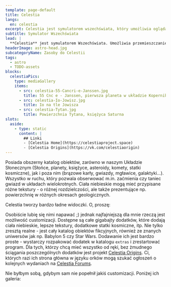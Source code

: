 ```yaml
---
template: page-default
title: Celestia
langs:
  en: celestia
excerpt: Celestia jest symulatorem wszechświata, który umożliwia oglądanie go z każdego miejsca, jakie nam się zamarzy
subtitle: Symulator Wszechświata
lead: |
  **Celestia** jest symulatorem Wszechświata. Umożliwia przemieszczanie się po naszym uniwersum i podziwianie widoków - od spojrzenia z niskiej orbity po panoramę galaktyk. 
headerImage: astro-head.jpg
subcategoryName: Zasoby do Celestii
tags:
  - astro
  - TODO-assets
blocks:
  celestiaPics:
    type: mediaGallery
    items: 
      - src: celestia-55-Cancri-e-Janssen.jpg
        title: 55 Cnc e - Janssen, pierwsza planeta w układzie Kopernika
      - src: celestia-Io-Jowisz.jpg
        title: Io na tle Jowisza
      - src: celestia-Tytan.jpg
        title: Powierzchnia Tytana, księżyca Saturna
slots:
  aside:
    - type: static
      content: |
        ## Linki
        - [Celestia Home](https://celestiaproject.space)
        - [Celestia Origins](https://vk.com/celestiaorigin)
---
```

Posiada obszerny katalog obiektów, zarówno w naszym Układzie Słonecznym (Słońce, planety, księżyce, asteroidy, komety, statki kosmiczne), jak i poza nim (brązowe karły, gwiazdy, mgławice, galaktyki...). Wszystko w ruchu, który pozwala obserwować m.in. zaćmienia czy taniec gwiazd w układach wielokrotnych. Ciała niebieskie mogą mieć przypisane różne tekstury - o różnej rozdzielczości, ale także prezentujące np. powierzchnię w różnych okresach geologicznych.

Celestia tworzy bardzo ładne widoczki. O, proszę:
<block id="celestiaPics" />

Osobiście lubię się nimi napawać ;) jednak najfajniejszą dla mnie rzeczą jest możliwość customizacji. Dostępne są całe gigabajty dodatków, które dodają ciała niebieskie, lepsze tekstury, dodatkowe statki kosmiczne, itp. Nie tylko zresztą realne - jest cały katalog obiektów fikcyjnych, również ze znanych uniwersów jak np. Babylon 5 czy Star Wars. Dodawanie ich jest bardzo proste  - wystarczy rozpakować dodatek w katalogu `extras` i zrestartować program. Dla tych, którzy chcą mieć wszystko od ręki, bez żmudnego ściągania poszczególnych dodatków jest projekt [Celestia Origins](https://vk.com/celestiaorigin). Ci, których razi ich strona główna w języku orków mogą szukać ogłoszeń o kolejnych wydaniach na [Celestia Forums](https://celestiaproject.space/forum/viewforum.php?f=23).

Nie byłbym sobą, gdybym sam nie popełnił jakiś customizacji. Poniżej ich galeria: